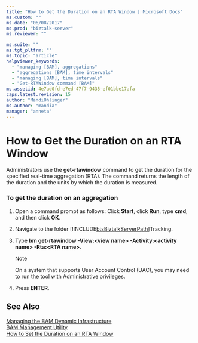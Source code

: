 ```yaml
---
title: "How to Get the Duration on an RTA Window | Microsoft Docs"
ms.custom: ""
ms.date: "06/08/2017"
ms.prod: "biztalk-server"
ms.reviewer: ""

ms.suite: ""
ms.tgt_pltfrm: ""
ms.topic: "article"
helpviewer_keywords: 
  - "managing [BAM], aggregations"
  - "aggregations [BAM], time intervals"
  - "managing [BAM], time intervals"
  - "Get-RTAWindow command [BAM]"
ms.assetid: 4e7ad0fd-e7ed-47f7-9435-ef01bbe17afa
caps.latest.revision: 15
author: "MandiOhlinger"
ms.author: "mandia"
manager: "anneta"
---
```

# How to Get the Duration on an RTA Window
Administrators use the **get-rtawindow** command to get the duration for the specified real-time aggregation (RTA). The command returns the length of the duration and the units by which the duration is measured.  
  
### To get the duration on an aggregation  
  
1. Open a command prompt as follows: Click **Start**, click **Run**, type **cmd**, and then click **OK**.  
  
2. Navigate to the folder [!INCLUDE[btsBiztalkServerPath](../includes/btsbiztalkserverpath-md.md)]Tracking.  
  
3. Type **bm get-rtawindow -View:\<view name\> -Activity:\<activity name\> -Rta:\<RTA name\>**.  
  
   > [!NOTE]
   >  On a system that supports User Account Control (UAC), you may need to run the tool with Administrative privileges.  
  
4. Press **ENTER**.  
  
## See Also  
 [Managing the BAM Dynamic Infrastructure](../core/managing-the-bam-dynamic-infrastructure.md)   
 [BAM Management Utility](../core/bam-management-utility.md)   
 [How to Set the Duration on an RTA Window](../core/how-to-set-the-duration-on-an-rta-window.md)